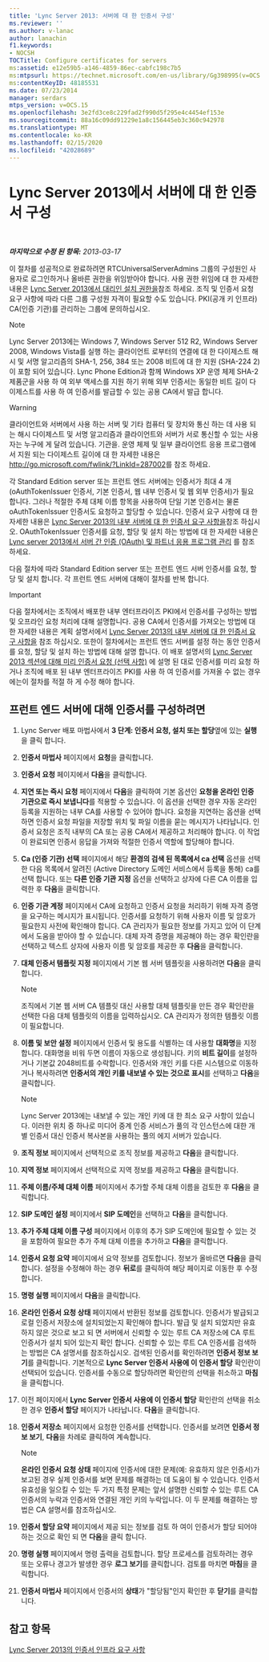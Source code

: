 ```yaml
---
title: 'Lync Server 2013: 서버에 대 한 인증서 구성'
ms.reviewer: ''
ms.author: v-lanac
author: lanachin
f1.keywords:
- NOCSH
TOCTitle: Configure certificates for servers
ms:assetid: e12e59b5-a146-4859-86ec-cabfc198c7b5
ms:mtpsurl: https://technet.microsoft.com/en-us/library/Gg398995(v=OCS.15)
ms:contentKeyID: 48185531
ms.date: 07/23/2014
manager: serdars
mtps_version: v=OCS.15
ms.openlocfilehash: 3e2fd3ce8c229fad2f990d5f295e4c4454ef153e
ms.sourcegitcommit: 88a16c09dd91229e1a8c156445eb3c360c942978
ms.translationtype: MT
ms.contentlocale: ko-KR
ms.lasthandoff: 02/15/2020
ms.locfileid: "42028689"
---
```

<div data-xmlns="http://www.w3.org/1999/xhtml">

<div class="topic" data-xmlns="http://www.w3.org/1999/xhtml" data-msxsl="urn:schemas-microsoft-com:xslt" data-cs="http://msdn.microsoft.com/">

<div data-asp="http://msdn2.microsoft.com/asp">

# <a name="configure-certificates-for-servers-in-lync-server-2013"></a>Lync Server 2013에서 서버에 대 한 인증서 구성

</div>

<div id="mainSection">

<div id="mainBody">

<span> </span>

_**마지막으로 수정 된 항목:** 2013-03-17_

이 절차를 성공적으로 완료하려면 RTCUniversalServerAdmins 그룹의 구성원인 사용자로 로그인하거나 올바른 권한을 위임받아야 합니다. 사용 권한 위임에 대 한 자세한 내용은 [Lync Server 2013에서 대리인 설치 권한을](lync-server-2013-delegate-setup-permissions.md)참조 하세요. 조직 및 인증서 요청 요구 사항에 따라 다른 그룹 구성원 자격이 필요할 수도 있습니다. PKI(공개 키 인프라) CA(인증 기관)를 관리하는 그룹에 문의하십시오.

<div>


> [!NOTE]  
> Lync Server 2013에는 Windows 7, Windows Server 512 R2, Windows Server 2008, Windows Vista를 실행 하는 클라이언트 로부터의 연결에 대 한 다이제스트 해시 및 서명 알고리즘의 SHA-1, 256, 384 또는 2008 비트에 대 한 지원 (SHA-224 2)이 포함 되어 있습니다. Lync Phone Edition과 함께 Windows XP 운영 체제 SHA-2 제품군을 사용 하 여 외부 액세스를 지원 하기 위해 외부 인증서는 동일한 비트 길이 다이제스트를 사용 하 여 인증서를 발급할 수 있는 공용 CA에서 발급 합니다.



</div>

<div>


> [!WARNING]  
> 클라이언트와 서버에서 사용 하는 서버 및 기타 컴퓨터 및 장치와 통신 하는 데 사용 되는 해시 다이제스트 및 서명 알고리즘과 클라이언트와 서버가 서로 통신할 수 있는 사용자는 누구에 게 달려 있습니다. 기관을. 운영 체제 및 일부 클라이언트 응용 프로그램에서 지원 되는 다이제스트 길이에 대 한 자세한 내용은<A href="http://go.microsoft.com/fwlink/?linkid=287002">http://go.microsoft.com/fwlink/?LinkId=287002</A>를 참조 하세요.



</div>

각 Standard Edition server 또는 프런트 엔드 서버에는 인증서가 최대 4 개 (oAuthTokenIssuer 인증서, 기본 인증서, 웹 내부 인증서 및 웹 외부 인증서)가 필요 합니다. 그러나 적절한 주체 대체 이름 항목을 사용하여 단일 기본 인증서는 물론 oAuthTokenIssuer 인증서도 요청하고 할당할 수 있습니다. 인증서 요구 사항에 대 한 자세한 내용은 [Lync Server 2013의 내부 서버에 대 한 인증서 요구 사항을](lync-server-2013-certificate-requirements-for-internal-servers.md)참조 하십시오. OAuthTokenIssuer 인증서를 요청, 할당 및 설치 하는 방법에 대 한 자세한 내용은 [Lync server 2013에서 서버 간 인증 (OAuth) 및 파트너 응용 프로그램 관리](lync-server-2013-managing-server-to-server-authentication-oauth-and-partner-applications.md) 를 참조 하세요.

다음 절차에 따라 Standard Edition server 또는 프런트 엔드 서버 인증서를 요청, 할당 및 설치 합니다. 각 프런트 엔드 서버에 대해이 절차를 반복 합니다.

<div>


> [!IMPORTANT]  
> 다음 절차에서는 조직에서 배포한 내부 엔터프라이즈 PKI에서 인증서를 구성하는 방법 및 오프라인 요청 처리에 대해 설명합니다. 공용 CA에서 인증서를 가져오는 방법에 대 한 자세한 내용은 계획 설명서에서 <A href="lync-server-2013-certificate-requirements-for-internal-servers.md">Lync Server 2013의 내부 서버에 대 한 인증서 요구 사항을</A> 참조 하십시오. 또한이 절차에서는 프런트 엔드 서버를 설정 하는 동안 인증서를 요청, 할당 및 설치 하는 방법에 대해 설명 합니다. 이 배포 설명서의 <A href="lync-server-2013-request-certificates-in-advance-optional.md">Lync Server 2013 섹션에 대해 미리 인증서 요청 (선택 사항)</A> 에 설명 된 대로 인증서를 미리 요청 하거나 조직에 배포 된 내부 엔터프라이즈 PKI를 사용 하 여 인증서를 가져올 수 없는 경우에는이 절차를 적절 하 게 수정 해야 합니다.



</div>

<div>

## <a name="to-configure-certificates-for-a-front-end-server"></a>프런트 엔드 서버에 대해 인증서를 구성하려면

1.  Lync Server 배포 마법사에서 **3 단계: 인증서 요청, 설치 또는 할당**옆에 있는 **실행** 을 클릭 합니다.

2.  **인증서 마법사** 페이지에서 **요청**을 클릭합니다.

3.  **인증서 요청** 페이지에서 **다음**을 클릭합니다.

4.  **지연 또는 즉시 요청** 페이지에서 **다음**을 클릭하여 기본 옵션인 **요청을 온라인 인증 기관으로 즉시 보냅니다**를 적용할 수 있습니다. 이 옵션을 선택한 경우 자동 온라인 등록을 지원하는 내부 CA를 사용할 수 있어야 합니다. 요청을 지연하는 옵션을 선택하면 인증서 요청 파일을 저장할 위치 및 파일 이름을 묻는 메시지가 나타납니다. 인증서 요청은 조직 내부의 CA 또는 공용 CA에서 제공하고 처리해야 합니다. 이 작업이 완료되면 인증서 응답을 가져와 적절한 인증서 역할에 할당해야 합니다.

5.  **Ca (인증 기관) 선택** 페이지에서 해당 **환경의 검색 된 목록에서 ca 선택** 옵션을 선택한 다음 목록에서 알려진 (Active Directory 도메인 서비스에서 등록을 통해) ca를 선택 합니다. 또는 **다른 인증 기관 지정** 옵션을 선택하고 상자에 다른 CA 이름을 입력한 후 **다음**을 클릭합니다.

6.  **인증 기관 계정** 페이지에서 CA에 요청하고 인증서 요청을 처리하기 위해 자격 증명을 요구하는 메시지가 표시됩니다. 인증서를 요청하기 위해 사용자 이름 및 암호가 필요한지 사전에 확인해야 합니다. CA 관리자가 필요한 정보를 가지고 있어 이 단계에서 도움을 받아야 할 수 있습니다. 대체 자격 증명을 제공해야 하는 경우 확인란을 선택하고 텍스트 상자에 사용자 이름 및 암호를 제공한 후 **다음**을 클릭합니다.

7.  **대체 인증서 템플릿 지정** 페이지에서 기본 웹 서버 템플릿을 사용하려면 **다음**을 클릭합니다.
    
    <div>
    

    > [!NOTE]  
    > 조직에서 기본 웹 서버 CA 템플릿 대신 사용할 대체 템플릿을 만든 경우 확인란을 선택한 다음 대체 템플릿의 이름을 입력하십시오. CA 관리자가 정의한 템플릿 이름이 필요합니다.

    
    </div>

8.  **이름 및 보안 설정** 페이지에서 인증서 및 용도를 식별하는 데 사용할 **대화명**을 지정합니다. 대화명을 비워 두면 이름이 자동으로 생성됩니다. 키의 **비트 길이**를 설정하거나 기본값 2048비트를 수락합니다. 인증서와 개인 키를 다른 시스템으로 이동하거나 복사하려면 **인증서의 개인 키를 내보낼 수 있는 것으로 표시**를 선택하고 **다음**을 클릭합니다.
    
    <div>
    

    > [!NOTE]  
    > Lync Server 2013에는 내보낼 수 있는 개인 키에 대 한 최소 요구 사항이 있습니다. 이러한 위치 중 하나로 미디어 중계 인증 서비스가 풀의 각 인스턴스에 대한 개별 인증서 대신 인증서 복사본을 사용하는 풀의 에지 서버가 있습니다.

    
    </div>

9.  **조직 정보** 페이지에서 선택적으로 조직 정보를 제공하고 **다음**을 클릭합니다.

10. **지역 정보** 페이지에서 선택적으로 지역 정보를 제공하고 **다음**을 클릭합니다.

11. **주체 이름/주체 대체 이름** 페이지에서 추가할 주체 대체 이름을 검토한 후 **다음**을 클릭합니다.

12. **SIP 도메인 설정** 페이지에서 **SIP 도메인**을 선택하고 **다음**을 클릭합니다.

13. **추가 주체 대체 이름 구성** 페이지에서 이후의 추가 SIP 도메인에 필요할 수 있는 것을 포함하여 필요한 추가 주체 대체 이름을 추가하고 **다음**을 클릭합니다.

14. **인증서 요청 요약** 페이지에서 요약 정보를 검토합니다. 정보가 올바르면 **다음**을 클릭합니다. 설정을 수정해야 하는 경우 **뒤로**를 클릭하여 해당 페이지로 이동한 후 수정합니다.

15. **명령 실행** 페이지에서 **다음**을 클릭합니다.

16. **온라인 인증서 요청 상태** 페이지에서 반환된 정보를 검토합니다. 인증서가 발급되고 로컬 인증서 저장소에 설치되었는지 확인해야 합니다. 발급 및 설치 되었지만 유효 하지 않은 것으로 보고 되 면 서버에서 신뢰할 수 있는 루트 CA 저장소에 CA 루트 인증서가 설치 되어 있는지 확인 합니다. 신뢰할 수 있는 루트 CA 인증서를 검색하는 방법은 CA 설명서를 참조하십시오. 검색된 인증서를 확인하려면 **인증서 정보 보기**를 클릭합니다. 기본적으로 **Lync Server 인증서 사용에 이 인증서 할당** 확인란이 선택되어 있습니다. 인증서를 수동으로 할당하려면 확인란의 선택을 취소하고 **마침**을 클릭합니다.

17. 이전 페이지에서 **Lync Server 인증서 사용에 이 인증서 할당** 확인란의 선택을 취소한 경우 **인증서 할당** 페이지가 나타납니다. **다음**을 클릭합니다.

18. **인증서 저장소** 페이지에서 요청한 인증서를 선택합니다. 인증서를 보려면 **인증서 정보 보기**, **다음**을 차례로 클릭하여 계속합니다.
    
    <div>
    

    > [!NOTE]  
    > <STRONG>온라인 인증서 요청 상태</STRONG> 페이지에 인증서에 대한 문제(예: 유효하지 않은 인증서)가 보고된 경우 실제 인증서를 보면 문제를 해결하는 데 도움이 될 수 있습니다. 인증서 유효성을 일으킬 수 있는 두 가지 특정 문제는 앞서 설명한 신뢰할 수 있는 루트 CA 인증서의 누락과 인증서와 연결된 개인 키의 누락입니다. 이 두 문제를 해결하는 방법은 CA 설명서를 참조하십시오.

    
    </div>

19. **인증서 할당 요약** 페이지에서 제공 되는 정보를 검토 하 여이 인증서가 할당 되어야 하는 것으로 확인 되 면 **다음**을 클릭 합니다.

20. **명령 실행** 페이지에서 명령 출력을 검토합니다. 할당 프로세스를 검토하려는 경우 또는 오류나 경고가 발생한 경우 **로그 보기**를 클릭합니다. 검토를 마치면 **마침**을 클릭합니다.

21. **인증서 마법사** 페이지에서 인증서의 **상태**가 "할당됨"인지 확인한 후 **닫기**를 클릭합니다.

</div>

<div>

## <a name="see-also"></a>참고 항목


[Lync Server 2013의 인증서 인프라 요구 사항](lync-server-2013-certificate-infrastructure-requirements.md)  
  

</div>

</div>

<span> </span>

</div>

</div>

</div>

